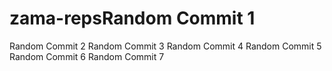 # zama-repsRandom Commit 1
Random Commit 2
Random Commit 3
Random Commit 4
Random Commit 5
Random Commit 6
Random Commit 7
